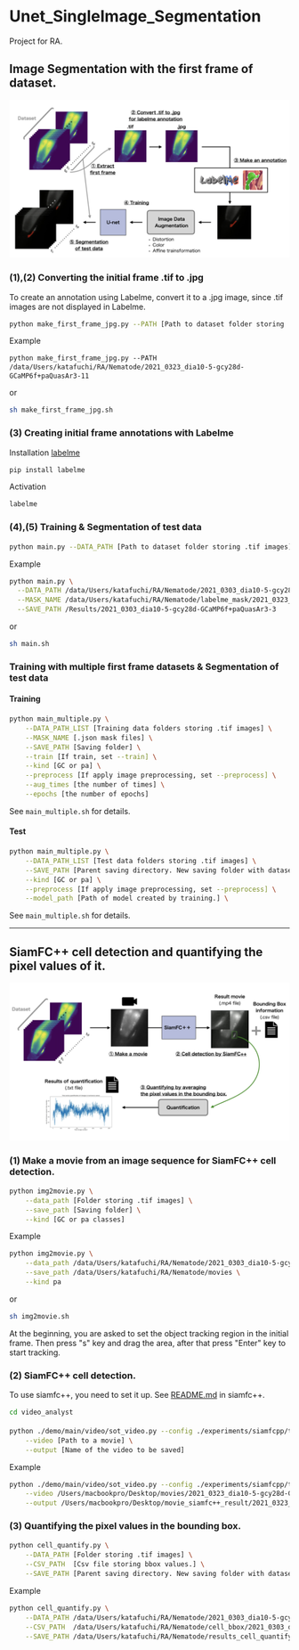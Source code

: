 # Unet_SingleImage_Segmentation
Project for RA.

## Image Segmentation with the first frame of dataset.
<img src="imgs/Overview_1.jpeg">

### (1),(2) Converting the initial frame .tif to .jpg

To create an annotation using Labelme, convert it to a .jpg image, since .tif images are not displayed in Labelme. 

```bash
python make_first_frame_jpg.py --PATH [Path to dataset folder storing .tif images]
```
Example
```
python make_first_frame_jpg.py --PATH /data/Users/katafuchi/RA/Nematode/2021_0323_dia10-5-gcy28d-GCaMP6f+paQuasAr3-11
```
or 
```bash
sh make_first_frame_jpg.sh
```

### (3) Creating initial frame annotations with Labelme

Installation [labelme](https://github.com/wkentaro/labelme)
```bash
pip install labelme
```

Activation
```bash
labelme
```

### (4),(5) Training & Segmentation of test data

```bash
python main.py --DATA_PATH [Path to dataset folder storing .tif images] --MASK_NAME [.json mask files] --SAVE_PATH [Saving folder]
```

Example
```bash
python main.py \
  --DATA_PATH /data/Users/katafuchi/RA/Nematode/2021_0303_dia10-5-gcy28d-GCaMP6f+paQuasAr3-3 \
  --MASK_NAME /data/Users/katafuchi/RA/Nematode/labelme_mask/2021_0323_dia10-5-gcy28d-GCaMP6f+paQuasAr3-3_0000.json \
  --SAVE_PATH /Results/2021_0303_dia10-5-gcy28d-GCaMP6f+paQuasAr3-3
```
or 
```bash
sh main.sh
```


### Training with multiple first frame datasets & Segmentation of test data

#### Training
```bash
python main_multiple.py \
    --DATA_PATH_LIST [Training data folders storing .tif images] \
    --MASK_NAME [.json mask files] \
    --SAVE_PATH [Saving folder] \
    --train [If train, set --train] \
    --kind [GC or pa] \
    --preprocess [If apply image preprocessing, set --preprocess] \
    --aug_times [the number of times] \
    --epochs [the number of epochs]
```
See `main_multiple.sh` for details.

#### Test
```bash
python main_multiple.py \
    --DATA_PATH_LIST [Test data folders storing .tif images] \
    --SAVE_PATH [Parent saving directory. New saving folder with dataset name will be created in the saving folder.]  \
    --kind [GC or pa] \
    --preprocess [If apply image preprocessing, set --preprocess] \
    --model_path [Path of model created by training.] \
```
See `main_multiple.sh` for details.


---


## SiamFC++ cell detection and quantifying the pixel values of it.
<img src="imgs/Overview_2.jpeg">

### (1) Make a movie from an image sequence for SiamFC++ cell detection.
```bash
python img2movie.py \
	--data_path [Folder storing .tif images] \
	--save_path [Saving folder] \
	--kind [GC or pa classes]
```

Example

```bash
python img2movie.py \
	--data_path /data/Users/katafuchi/RA/Nematode/2021_0303_dia10-5-gcy28d-GCaMP6f+paQuasAr3-3 \
	--save_path /data/Users/katafuchi/RA/Nematode/movies \
	--kind pa
```
or 
```bash
sh img2movie.sh
```

At the beginning, you are asked to set the object tracking region in the initial frame.
Then press "s" key and drag the area, after that press "Enter" key to start tracking.

### (2) SiamFC++ cell detection.

To use siamfc++, you need to set it up. See [README.md](siamfc++/README.md) in siamfc++.

```bash
cd video_analyst

python ./demo/main/video/sot_video.py --config ./experiments/siamfcpp/test/vot/siamfcpp_googlenet.yaml \
	--video [Path to a movie] \
	--output [Name of the video to be saved]
```
Example

```bash
python ./demo/main/video/sot_video.py --config ./experiments/siamfcpp/test/vot/siamfcpp_googlenet.yaml \
	--video /Users/macbookpro/Desktop/movies/2021_0323_dia10-5-gcy28d-GCaMP6f+paQuasAr3-18_pa.avi \
	--output /Users/macbookpro/Desktop/movie_siamfc++_result/2021_0323_dia10-5-gcy28d-GCaMP6f+paQuasAr3-18_pa.mp4
```

### (3) Quantifying the pixel values in the bounding box.

```bash
python cell_quantify.py \
	--DATA_PATH [Folder storing .tif images] \
	--CSV_PATH  [Csv file storing bbox values.] \
	--SAVE_PATH [Parent saving directory. New saving folder with dataset name will be created in the saving folder.] 
```
Example
```bash
python cell_quantify.py \
	--DATA_PATH /data/Users/katafuchi/RA/Nematode/2021_0303_dia10-5-gcy28d-GCaMP6f+paQuasAr3-3 \
	--CSV_PATH  /data/Users/katafuchi/RA/Nematode/cell_bbox/2021_0303_dia10-5-gcy28d-GCaMP6f+paQuasAr3-3_pa.csv \
	--SAVE_PATH /data/Users/katafuchi/RA/Nematode/results_cell_quantify 
```

